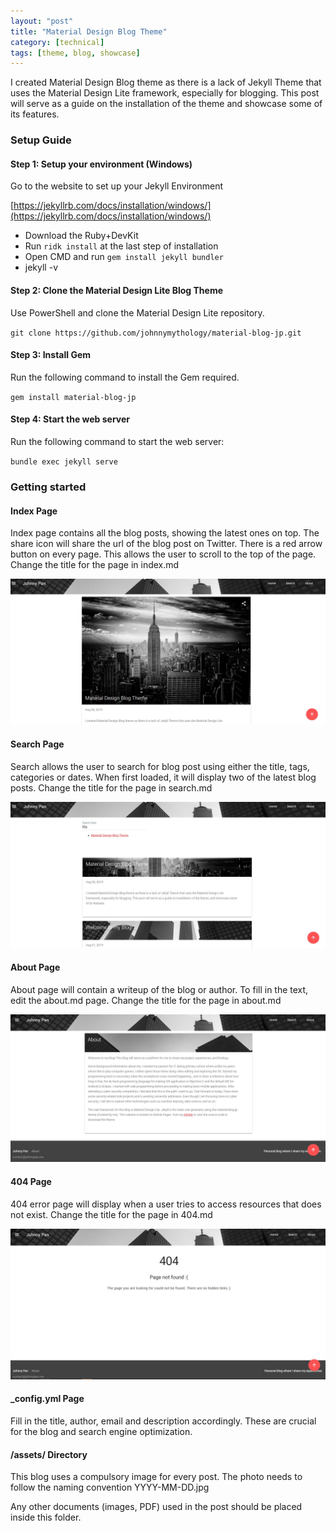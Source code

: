 ```yaml
---
layout: "post"
title: "Material Design Blog Theme"
category: [technical]
tags: [theme, blog, showcase]
---
```


I created Material Design Blog theme as there is a lack of Jekyll Theme that uses the Material Design Lite framework, especially for blogging. This post will serve as a guide on the installation of the theme and showcase some of its features. 

### Setup Guide

#### Step 1: Setup your environment (Windows)
Go to the website to set up your Jekyll Environment

[https://jekyllrb.com/docs/installation/windows/](https://jekyllrb.com/docs/installation/windows/)

- Download the Ruby+DevKit
- Run `ridk install` at the last step of installation
- Open CMD and run `gem install jekyll bundler`
- jekyll -v

#### Step 2: Clone the Material Design Lite Blog Theme
Use PowerShell and clone the Material Design Lite repository.

`git clone https://github.com/johnnymythology/material-blog-jp.git`

#### Step 3: Install Gem 
Run the following command to install the Gem required.

`gem install material-blog-jp`

#### Step 4: Start the web server
Run the following command to start the web server:

`bundle exec jekyll serve`

### Getting started

#### Index Page
Index page contains all the blog posts, showing the latest ones on top. The share icon will share the url of the blog post on Twitter. There is a red arrow button on every page. This allows the user to scroll to the top of the page. Change the title for the page in index.md

![image](/assets/screenshot-index.JPG)

#### Search Page
Search allows the user to search for blog post using either the title, tags, categories or dates. When first loaded, it will display two of the latest blog posts. Change the title for the page in search.md

![image](/assets/screenshot-search.JPG)

#### About Page
About page will contain a writeup of the blog or author. To fill in the text, edit the about.md page. Change the title for the page in about.md

![image](/assets/screenshot-about.JPG)

#### 404 Page
404 error page will display when a user tries to access resources that does not exist. Change the title for the page in 404.md

![image](/assets/screenshot-404.JPG)

#### _config.yml Page
Fill in the title, author, email and description accordingly. These are crucial for the blog and search engine optimization.

#### /assets/ Directory
This blog uses a compulsory image for every post. The photo needs to follow the naming convention YYYY-MM-DD.jpg 

Any other documents (images, PDF) used in the post should be placed inside this folder. 
